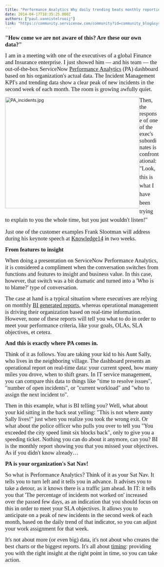 ```yaml
---
title: "Performance Analytics Why daily trending beats monthly reporting"
date: 2014-04-17T18:35:25.000Z
authors: ["paul.vannistelrooij"]
link: "https://community.servicenow.com/community?id=community_blog&sys_id=996eaeaddbd0dbc01dcaf3231f9619d3"
---
```

<p><span style="font-size: 14.0pt; font-family: Calibri;"><strong>"How come we are not aware of this? Are these our own data?" </strong></span></p><p></p><p><span style="font-size: 14.0pt; font-family: Calibri;">I am in a meeting with one of the executives of a global Finance and Insurance enterprise. I just showed him — and his team — the out-of-the-box ServiceNow <a title="w.servicenow.com/products/performance-analytics.html" href="http://www.servicenow.com/products/performance-analytics.html">Performance Analytics</a> (PA) dashboard based on his organization's actual data. The Incident Management KPI's and trending data show a clear peak of new incidents in the second week of each month. The room is growing awfully quiet.</span></p><p><img   alt="PA_incidents.jpg" class="image-0 jive-image" height="364" src="be80c80adb94db048c8ef4621f9619a5.iix" style="height: 364px; width: 440.29694323144105px; float: left;" width="440"/></p><p><span style="font-size: 14.0pt; font-family: Calibri;">Then, the response of one of the exec's subordinates is confrontational: </span><span style="font-family: Calibri; font-size: 14pt; line-height: 1.5em;">"Look, this is what I have been trying to explain to you the whole time, but you just wouldn't listen!"</span></p><p></p><p><span style="font-size: 14.0pt; font-family: Calibri;">Just one of the customer examples Frank Slootman will address during his keynote speech at <a title="owledge.servicenow.com/speakers.html" href="http://knowledge.servicenow.com/speakers.html">Knowledge14</a> in two weeks.</span></p><p></p><p><span style="font-size: 14.0pt; font-family: Calibri;"><strong>From features to insight</strong></span></p><p><span style="font-size: 14.0pt; font-family: Calibri;">When doing a presentation on ServiceNow Performance Analytics, it is considered a compliment when the conversation switches from functions and features to insight and business value. In this case, however, that switch was a bit dramatic and turned into a 'Who is to blame?' type of conversation.</span></p><p></p><p><span style="font-size: 14.0pt; font-family: Calibri;">The case at hand is a typical situation where executives are relying on monthly <a title="w.itbriefcase.net/business-intelligence-vs-operational-intelligence" href="http://www.itbriefcase.net/business-intelligence-vs-operational-intelligence">BI generated reports</a>, whereas operational management is driving their organization based on real-time information. However, none of these reports will tell you what to do in order to meet your performance criteria, like your goals, OLAs, SLA objectives, et cetera.</span></p><p></p><p><span style="font-size: 14.0pt; font-family: Calibri;"><strong>And this is exactly where PA comes in. </strong></span></p><p></p><p><span style="font-size: 14.0pt; font-family: Calibri;">Think of it as follows. You are taking your kid to his Aunt Sally, who lives in the neighboring village. The dashboard presents an operational report on real-time data: your current speed, how many miles you drove, when to shift gears. In IT service management, you can compare this data to things like "time to resolve issues", "number of open incidents", or "current workload" and "who to assign the next incident to".</span></p><p></p><p><span style="font-size: 14.0pt; font-family: Calibri;">Then in this example, what is BI telling you? Well, what about your kid sitting in the back seat yelling: "This is not where aunty Sally lives!" just when you realize you took the wrong exit. Or what about the police officer who pulls you over to tell you "You exceeded the city speed limit six blocks back", only to give you a speeding ticket. Nothing you can do about it anymore, can you? BI is the monthly report showing you that you missed your objectives. As if you didn't know already…</span></p><p></p><p><span style="font-size: 14.0pt; font-family: Calibri;"><strong>PA is your organization's Sat Nav!</strong></span></p><p><span style="font-size: 14.0pt; font-family: Calibri;">So what is Performance Analytics? Think of it as your Sat Nav. It tells you to turn left and it tells you in advance. It advises you to take a detour, as it knows there is a traffic jam ahead. In IT: it tells you that 'The percentage of incidents not worked on' increased over the passed few days, as an indication that you should focus on this in order to meet your SLA objectives. It allows you to anticipate on a peak of new incidents in the second week of each month, based on the daily trend of that indicator, so you can adjust your work assignment for that week.</span></p><p></p><p><span style="font-size: 14.0pt; font-family: Calibri;">It's not about more (or even big) data, it's not about who creates the best charts or the biggest reports. It's all about <a title="w.goodreads.com/quotes/tag/timing" href="http://www.goodreads.com/quotes/tag/timing">timing</a>: providing you with the right insight at the right point in time, so you can take action.</span></p>